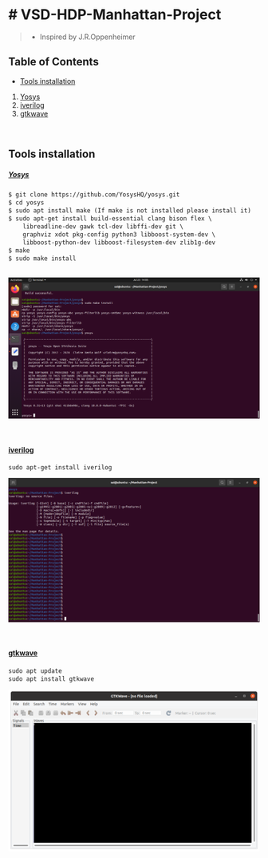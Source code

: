  # **# VSD-HDP-Manhattan-Project**
> -  Inspired by J.R.Oppenheimer


## Table of Contents

+ [ Tools installation][1]

1. [Yosys](#####%20<u>Yosys</u>)
2. [iverilog](#markdigsyntaxinlineshtmlinlineiverilogmarkdigsyntaxinlineshtmlinline)
3. [gtkwave](#markdigsyntaxinlineshtmlinlinegtkwavemarkdigsyntaxinlineshtmlinline)

&nbsp;
&nbsp;



 ## Tools installation 
   [1]: #tools-installation

##### <u>Yosys</u>



~~~
$ git clone https://github.com/YosysHQ/yosys.git
$ cd yosys
$ sudo apt install make (If make is not installed please install it) 
$ sudo apt-get install build-essential clang bison flex \
    libreadline-dev gawk tcl-dev libffi-dev git \
    graphviz xdot pkg-config python3 libboost-system-dev \
    libboost-python-dev libboost-filesystem-dev zlib1g-dev
$ make 
$ sudo make install
~~~
&nbsp;
![](images/Screenshot%20from%202023-07-23%2014-05-07.png)


&nbsp;
&nbsp;
  
#### <u>iverilog</u>

```
sudo apt-get install iverilog
```

![](images/Screenshot%20from%202023-07-23%2014-14-12.png)

&nbsp;
&nbsp;


#### <u>gtkwave</u>

```
sudo apt update
sudo apt install gtkwave
```

![](images/Screenshot%20from%202023-07-23%2014-15-44.png)

&nbsp;
&nbsp;
&nbsp;




  
  
  
  
  




  
  
  
  
  
  
  
  
